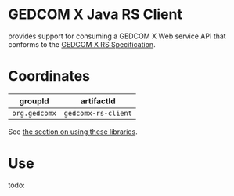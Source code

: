 # GEDCOM X Java RS Client

provides support for consuming a GEDCOM X Web service API that
conforms to the [GEDCOM X RS Specification](https://github.com/FamilySearch/gedcomx-rs).

# Coordinates

groupId | artifactId
--------|-----------
`org.gedcomx` | `gedcomx-rs-client`

See [the section on using these libraries](../README.md#Use).

# Use

todo: